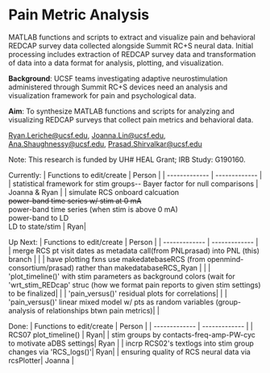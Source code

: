 # Pain Metric Analysis
MATLAB functions and scripts to extract and visualize pain and behavioral REDCAP survey data collected alongside Summit RC+S neural data. Initial processing includes
extraction of REDCAP survey data and transformation of data into a data format for analysis, plotting, and visualization.

**Background**: UCSF teams investigating adaptive neurostimulation administered through Summit RC+S devices need an analysis and visualization framework for pain and psychological data.

**Aim**: To synthesize MATLAB functions and scripts for analyzing and visualizing REDCAP surveys that collect pain metrics and behavioral data.

Ryan.Leriche@ucsf.edu, Joanna.Lin@ucsf.edu, Ana.Shaughnessy@ucsf.edu, Prasad.Shirvalkar@ucsf.edu

Note: This research is funded by UH# HEAL Grant; IRB Study: G190160.


Currently:
| Functions to edit/create  | Person |
| ------------- | ------------- |
| statistical framework for stim groups-- Bayer factor for null comparisons | Joanna & Ryan |
| simulate RCS onboard calcuation <br> ~~power-band time series w/ stim at 0 mA~~ <br> power-band time series (when stim is above 0 mA) <br> power-band to LD <br> LD to state/stim | Ryan|


Up Next:
| Functions to edit/create  | Person |
| ------------- | ------------- |
| merge RCS pt visit dates as metadata call(from PNLprasad) into PNL (this) branch  |  |
| have plotting fxns use makedatebaseRCS (from openmind-consortium/prasad) rather than makedatabaseRCS_Ryan |   |
| 'plot_timeline()' with stim parameters as background colors (wait for 'wrt_stim_REDcap' struc (how we format pain reports to given stim settings) to be finalized| |
| 'pain_versus()' residual plots for correlations| |
| 'pain_versus()' linear mixed model w/ pts as random variables (group-analysis of relationships btwn pain metrics)| |


Done:
| Functions to edit/create  | Person |
| ------------- | ------------- |
| RCS07 plot_timeline() | Ryan|
| stim groups by contacts-freq-amp-PW-cyc to motivate aDBS settings| Ryan |
| incrp RCS02's textlogs into stim group changes via 'RCS_logs()'| Ryan|
| ensuring quality of RCS neural data via rcsPlotter| Joanna |

